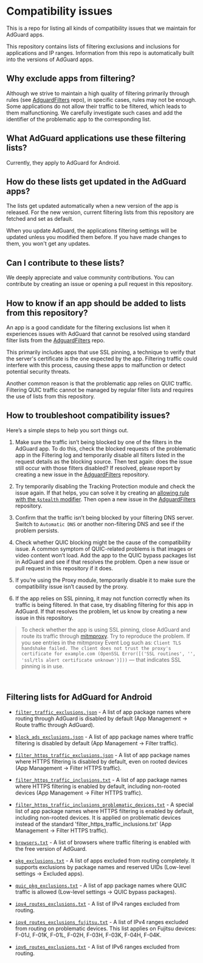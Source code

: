 

# Compatibility issues

This is a repo for listing all kinds of compatibility issues that we maintain for AdGuard apps. 

This repository contains lists of filtering exclusions and inclusions for applications and IP ranges. Information from this repo is automatically built into the versions of AdGuard apps. 


## Why exclude apps from filtering?

Although we strive to maintain a high quality of filtering primarily through rules (see [AdguardFilters](https://github.com/AdguardTeam/AdguardFilters) repo), in specific cases, rules may not be enough. Some applications do not allow their traffic to be filtered, which leads to them malfunctioning. We carefully investigate such cases and add the identifier of the problematic app to the corresponding list. 

## What AdGuard applications use these filtering lists?

Currently, they apply to AdGuard for Android.

## How do these lists get updated in the AdGuard apps?

The lists get updated automatically when a new version of the app is released. For the new version, current filtering lists from this repository are fetched and set as default.

When you update AdGuard, the applications filtering settings will be updated unless you modified them before. If you have made changes to them, you won't get any updates.

## Can I contribute to these lists?

We deeply appreciate and value community contributions. You can contribute by creating an issue or opening a pull request in this repository.

## How to know if an app should be added to lists from this repository?

An app is a good candidate for the filtering exclusions list when it experiences issues with AdGuard that cannot be resolved using standard filter lists from the [AdguardFilters](https://github.com/AdguardTeam/AdguardFilters) repo.

This primarily includes apps that use SSL pinning, a technique to verify that the server's certificate is the one expected by the app. Filtering traffic could interfere with this process, causing these apps to malfunction or detect potential security threats.

Another common reason is that the problematic app relies on QUIC traffic. Filtering QUIC traffic cannot be managed by regular filter lists and requires the use of lists from this repository.

## How to troubleshoot compatibility issues? 

Here’s a simple steps to help you sort things out. 

1. Make sure the traffic isn’t being blocked by one of the filters in the AdGuard app. 
To do this, check the blocked requests of the problematic app in the Filtering log and temporarily disable all filters listed in the request details as the blocking source. Then test again: does the issue still occur with those filters disabled? If resolved, please report by creating a new issue in the [AdguardFilters](https://github.com/AdguardTeam/AdguardFilters) repository. 

2. Try temporarily disabling the Tracking Protection module and check the issue again. If that helps, you can solve it by creating an [allowing rule with the `$stealth` modifier](https://adguard.com/kb/general/ad-filtering/create-own-filters/#stealth-modifier). Then open a new issue in the [AdguardFilters](https://github.com/AdguardTeam/AdguardFilters) repository.

3. Confirm that the traffic isn’t being blocked by your filtering DNS server. Switch to `Automatic DNS` or another non-filtering DNS and see if the problem persists.

4. Check whether QUIC blocking might be the cause of the compatibility issue. A common symptom of QUIC-related problems is that images or video content won’t load. Add the app to the QUIC bypass packages list in AdGuard and see if that resolves the problem. Open a new issue or pull request in this repository if it does. 

5. If you’re using the Proxy module, temporarily disable it to make sure the compatibility issue isn’t caused by the proxy.

6. If the app relies on SSL pinning, it may not function correctly when its traffic is being filtered. In that case, try disabling filtering for this app in AdGuard. If that resolves the problem, let us know by creating a new issue in this repository.  

> To check whether the app is using SSL pinning, close AdGuard and route its traffic through [mitmproxy](https://www.mitmproxy.org). Try to reproduce the problem. If you see entries in the mitmproxy Event Log such as:
`Client TLS handshake failed. The client does not trust the proxy's certificate for example.com (OpenSSL Error([('SSL routines', '', 'ssl/tls alert certificate unknown')]))`
— that indicates SSL pinning is in use.

&nbsp;

## Filtering lists for AdGuard for Android  


- [`filter_traffic_exclusions.json`](android/filter_traffic_exclusions.json) - A list of app package names where routing through AdGuard is disabled by default (App Management -> Route traffic through AdGuard).

- [`block_ads_exclusions.json`](android/block_ads_exclusions.json) - A list of app package names where traffic filtering is disabled by default (App Management -> Filter traffic).

- [`filter_https_traffic_exclusions.json`](android/filter_https_traffic_exclusions.json) - A list of app package names where HTTPS filtering is disabled by default, even on rooted devices (App Management -> Filter HTTPS traffic).

- [`filter_https_traffic_inclusions.txt`](android/filter_https_traffic_inclusions.txt) - A list of app package names where HTTPS filtering is enabled by default, including non-rooted devices (App Management -> Filter HTTPS traffic).

- [`filter_https_traffic_inclusions_problematic_devices.txt`](android/filter_https_traffic_inclusions_problematic_devices.txt) - A special list of app package names where HTTPS filtering is enabled by default, including non-rooted devices. It is applied on problematic devices instead of the standard 'filter_https_traffic_inclusions.txt' (App Management -> Filter HTTPS traffic).

- [`browsers.txt`](android/browsers.txt) - A list of browsers where traffic filtering is enabled with the free version of AdGuard.


- [`pkg_exclusions.txt`](android/pkg_exclusions.txt) - A list of apps excluded from routing completely. It supports exclusions by package names and reserved UIDs (Low-level settings -> Excluded apps).

- [`quic_pkg_exclusions.txt`](android/quic_pkg_exclusions.txt) - A list of app package names where QUIC traffic is allowed (Low-level settings -> QUIC bypass packages).

- [`ipv4_routes_exclusions.txt`](android/routes_exclusions/ipv4_routes_exclusions.txt) - A list of IPv4 ranges excluded from routing. 

- [`ipv4_routes_exclusions_fujitsu.txt`](android/routes_exclusions/ipv4_routes_exclusions_fujitsu.txt) - A list of IPv4 ranges excluded from routing on problematic devices. This list applies on Fujitsu devices: F-01J, F-01K, F-01L, F-02H, F-03H, F-03K, F-04H, F-04K. 

- [`ipv6_routes_exclusions.txt`](android/routes_exclusions/ipv6_routes_exclusions.txt) - A list of IPv6 ranges excluded from routing. 

